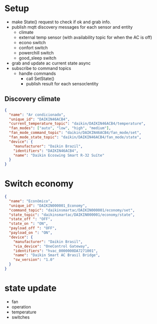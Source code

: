 # Setup

- make State() request to check if ok and grab info.
- publish mqtt discovery messages for each sensor and entity
  - climate
  - external temp sensor (with availability topic for when the AC is off)
  - econo switch
  - confort switch
  - powerchill switch
  - good_sleep switch
- grab and update ac current state async
- subscribe to command topics
  - handle commands
    - call SetState()
    - publish result for each sensor/entity

## Discovery climate

```json
{
  "name": "Ar condicionado",
  "unique_id": "DAIKIN46ACB4",
  "current_temperature_topic": "daikin/DAIKIN46ACB4/temperature",
  "fan_modes": ["auto", "low", "high", "medium"],
  "fan_mode_command_topic": "daikin/DAIKIN46ACB4/fan_mode/set",
  "fan_mode_state_topic": "daikin/DAIKIN46ACB4/fan_mode/state",
  "device": {
    "manufacturer": "Daikin Brazil",
    "identifiers": "DAIKIN46ACB4",
    "name": "Daikin Ecoswing Smart R-32 Suíte"
  }
}
```

# Switch economy

```json
{
  "name": "Econômico",
  "unique_id": "DAIKIN000001_Economy",
  "command_topic": "daikinsmartac/DAIKIN000001/economy/set",
  "state_topic": "daikinsmartac/DAIKIN000001/economy/state",
  "state_off ": "OFF",
  "state_on ": "ON",
  "payload_off ": "OFF",
  "payload_on ": "ON",
  "device": {
    "manufacturer": "Daikin Brasil",
    "via_device": "OneControl Gateway",
    "identifiers": "hvac_0000000DA7271001",
    "name": "Daikin Smart AC Brasil Bridge",
    "sw_version": "1.0"
  }
}
```

# state update

- fan
- operation
- temperature
- switches
